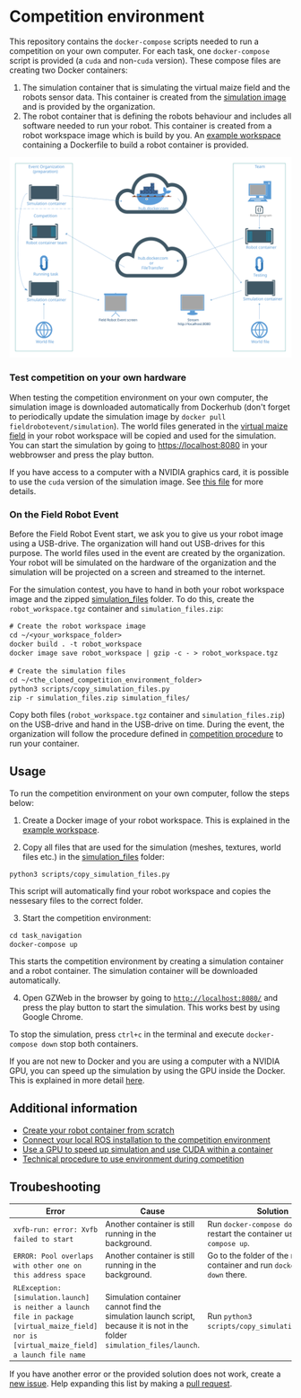 # Competition environment
This repository contains the `docker-compose` scripts needed to run a competition on your own computer. For each task, one `docker-compose` script is provided (a `cuda` and non-`cuda` version). These compose files are creating two Docker containers:

1. The simulation container that is simulating the virtual maize field and the robots sensor data. This container is created from the [simulation image](https://hub.docker.com/r/fieldrobotevent/simulation) and is provided by the organization. 
2. The robot container that is defining the robots behaviour and includes all software needed to run your robot. This container is created from a robot workspace image which is build by you. An [example workspace](https://github.com/FieldRobotEvent/example_ws) containing a Dockerfile to build a robot container is provided.

<img src="doc/docker_container_structure.svg" alt="Docker Container structure">

### Test competition on your own hardware
When testing the competition environment on your own computer, the simulation image is downloaded automatically from Dockerhub (don't forget to periodically update the simulation image by `docker pull fieldrobotevent/simulation`). The world files generated in the [virtual maize field](https://github.com/FieldRobotEvent/virtual_maize_field) in your robot workspace will be copied and used for the simulation. You can start the simulation by going to [https://localhost:8080](https://localhost:8080) in your webbrowser and press the play button.

If you have access to a computer with a NVIDIA graphics card, it is possible to use the `cuda` version of the simulation image. See [this file](doc/use_gpu_in_docker.md) for more details.

### On the Field Robot Event
Before the Field Robot Event start, we ask you to give us your robot image using a USB-drive. The organization will hand out USB-drives for this purpose.  The world files used in the event are created by the organization. Your robot will be simulated on the hardware of the organization and the simulation will be projected on a screen and streamed to the internet.

For the simulation contest, you have to hand in both your robot workspace image and the zipped [simulation_files](/simulation_files) folder. To do this, create the `robot_workspace.tgz` container and `simulation_files.zip`: 
```
# Create the robot workspace image
cd ~/<your_workspace_folder>
docker build . -t robot_workspace
docker image save robot_workspace | gzip -c - > robot_workspace.tgz

# Create the simulation files
cd ~/<the_cloned_competition_environment_folder>
python3 scripts/copy_simulation_files.py
zip -r simulation_files.zip simulation_files/
```

Copy both files (`robot_workspace.tgz` container and `simulation_files.zip`) on the USB-drive and hand in the USB-drive on time. During the event, the organization will follow the procedure defined in [competition procedure](doc/competition_procedure.md) to run your container.

## Usage
To run the competition environment on your own computer, follow the steps below:
1. Create a Docker image of your robot workspace. This is explained in the [example workspace](https://github.com/FieldRobotEvent/example_ws).
   
2. Copy all files that are used for the simulation (meshes, textures, world files etc.) in the [simulation_files](/simulation_files) folder:
```commandline
python3 scripts/copy_simulation_files.py
```
This script will automatically find your robot workspace and copies the nessesary files to the correct folder.

3. Start the competition environment:
```commandline
cd task_navigation
docker-compose up
```
This starts the competition environment by creating a simulation container and a robot container. The simulation container will be downloaded automatically. 

4. Open GZWeb in the browser by going to [`http://localhost:8080/`](http://localhost:8080/) and press the play button to start the simulation. This works best by using Google Chrome.

To stop the simulation, press `ctrl+c` in the terminal and execute `docker-compose down` stop both containers. 

If you are not new to Docker and you are using a computer with a NVIDIA GPU, you can speed up the simulation by using the GPU inside the Docker. This is explained in more detail [here](doc/use_gpu_in_docker.md).

## Additional information
* [Create your robot container from scratch](doc/create_from_scratch.md)
* [Connect your local ROS installation to the competition environment](doc/connect_ros_to_containers.md)
* [Use a GPU to speed up simulation and use CUDA within a container](doc/use_gpu_in_docker.md)
* [Technical procedure to use environment during competition](doc/competition_procedure.md)

## Troubeshooting

| Error | Cause | Solution |
|---|---| --- |
| `xvfb-run: error: Xvfb failed to start` | Another container is still running in the background. | Run `docker-compose down` and restart the container using `docker-compose up`. |
| `ERROR: Pool overlaps with other one on this address space` | Another container is still running in the background. | Go to the folder of the running container and run `docker-compose down` there. |
| `RLException: [simulation.launch] is neither a launch file in package [virtual_maize_field] nor is [virtual_maize_field] a launch file name` | Simulation container cannot find the simulation launch script, because it is not in the folder `simulation_files/launch`. | Run `python3 scripts/copy_simulation_files.py`. |

If you have another error or the provided solution does not work, create a [new issue](https://github.com/FieldRobotEvent/competition_environment/issues). Help expanding this list by making a [pull request](https://github.com/FieldRobotEvent/competition_environment/pulls).
